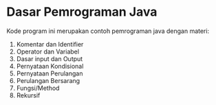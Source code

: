 # Dasar Pemrograman Java
Kode program ini merupakan contoh pemrograman java dengan materi:
1. Komentar dan Identifier
2. Operator dan Variabel
3. Dasar input dan Output
4. Pernyataan Kondisional
5. Pernyataan Perulangan
6. Perulangan Bersarang
7. Fungsi/Method
8. Rekursif
